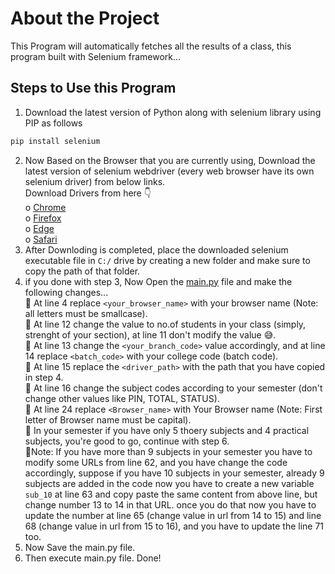# About the Project
This Program will automatically fetches all the results of a class, this program built with Selenium framework...

## Steps to Use this Program
1. Download the latest version of Python along with selenium library using PIP as follows
```python
pip install selenium
```
2. Now Based on the Browser that you are currently using, Download the latest version of selenium webdriver (every web browser have its own selenium driver) from below links.<br>
   Download Drivers from here 👇</br>
   o [Chrome](https://chromedriver.chromium.org/downloads)<br>
   o [Firefox](https://github.com/mozilla/geckodriver/releases)<br>
   o [Edge](https://developer.microsoft.com/en-us/microsoft-edge/tools/webdriver/)<br>
   o [Safari](https://webkit.org/blog/6900/webdriver-support-in-safari-10/)<br>
4. After Downloding is completed, place the downloaded selenium executable file in ```C:/``` drive by creating a new folder and make sure to copy the path of that folder. 
5. if you done with step 3, Now Open the [main.py](https://github.com/PavanTheHacker55/SBETET_MARKS_FETCHER/blob/main/main.py) file and make the following changes... <br>
   🔰 At line 4 replace ```<your_browser_name>``` with your browser name (Note: all letters must be smallcase).<br>
   🔰 At line 12 change the value to no.of students in your class (simply, strenght of your section), at line 11 don't modify the value 😅. </br>
   🔰 At line 13 change the ```<your_branch_code>``` value accordingly, and at line 14 replace ```<batch_code>``` with your college code (batch code). </br>
   🔰 At line 15 replace the ```<driver_path>``` with the path that you have copied in step 4.<br>
   🔰 At line 16 change the subject codes according to your semester (don't change other values like PIN, TOTAL, STATUS). <br>
   🔰 At line 24 replace ```<Browser_name>``` with Your Browser name (Note: First letter of Browser name must be capital).<br>
   🔰 In your semester if you have only 5 thoery subjects and 4 practical subjects, you're good to go, continue with step 6.<br>
   🛑Note: If you have more than 9 subjects in your semester you have to modify some URLs from line 62, and you have change the code accordingly, suppose if you have 10 subjects in your semester, already 9 subjects are added in the code now you have to create a new variable ```sub_10``` at line 63 and copy paste the same content from above line, but change number 13 to 14 in that URL. once you do that now you have to update the number at line 65 (change value in url from 14 to 15) and line 68 (change value in url from 15 to 16), and you have to update the line 71 too. 
7. Now Save the main.py file.
8. Then execute main.py file.
Done!
